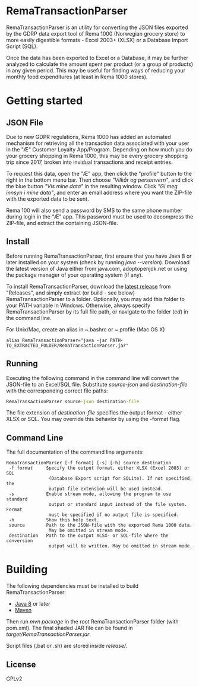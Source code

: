 # RemaTransactionParser

RemaTransactionParser is an utility for converting the JSON files exported by the GDRP data export tool of Rema 1000 (Norwegian grocery store) to more easily digestible formats - Excel 2003+ (XLSX) or a Database Import Script (SQL).

Once the data has been exported to Excel or a Database, it may be further analyzed to calculate the amount spent per product (or a group of products) in any given period. This may be useful for finding ways of reducing your monthly food expenditures (at least in Rema 1000 stores).

# Getting started
## JSON File
Due to new GDPR regulations, Rema 1000 has added an automated mechanism for retrieving all the transaction data associated with your user in the "Æ" Customer Loyalty App/Program. Depending on how much you do your grocery shopping in Rema 1000, this may be every grocery shopping trip since 2017, broken into invidual transactions and receipt entries.

To request this data, open the "Æ" app, then click the "profile" button to the right in the bottom menu bar. Then choose _"Vilkår og personvern"_, and click the blue button _"Vis mine data"_ in the resulting window. Click _"Gi meg innsyn i mine data"_, and enter an email address where you want the ZIP-file with the exported data to be sent.

Rema 100 will also send a password by SMS to the same phone number during login in the "Æ" app. This password must be used to decompress the ZIP-file, and extract the containing JSON-file.

## Install
Before running RemaTransactionParser, first ensure that you have Java 8 or later installed on your system (check by running _java --version_). Download the latest version of Java either from java.com, adoptopenjdk.net or using the package manager of your operating system (if any).

To install RemaTransactionParser, download the [latest release](https://github.com/aadnk/RemaTransactionParser/releases) from "Releases", and simply extract (or build - see below) RemaTransactionParser to a folder. Optionally, you may add this folder to your PATH variable in Windows. Otherwise, always specify RemaTransactionParser by its full file path, or navigate to the folder (_cd_) in the command line.

For Unix/Mac, create an alias in ~\.bashrc or ~\.profile (Mac OS X)
```batch
alias RemaTransactionParser="java -jar PATH-TO_EXTRACTED_FOLDER/RemaTransactionParser.jar"
```

## Running
Executing the following command in the command line will convert the JSON-file to an Excel/SQL file. Substitute _source-json_ and _destination-file_ with the corresponding correct file paths:
```bat
RemaTransactionParser source-json destination-file
```
The file extension of _destination-file_ specifies the output format - either XLSX or SQL. You may override this behavior by using the -format flag.

## Command Line
The full documentation of the command line arguments:
```
RemaTransactionParser [-f format] [-s] [-h] source destination
 -f format     Specify the output format, either XLSX (Excel 2003) or SQL
                (Database Export script for SQLite). If not specified, the
                output file extension will be used instead.
 -s            Enable stream mode, allowing the program to use standard
                output or standard input instead of the file system. Format
                must be specified if no output file is specified.
 -h            Show this help text.
 source        Path to the JSON-file with the exported Rema 1000 data.
                May be omitted in stream mode.
 destination   Path to the output XLSX- or SQL-file where the conversion
                output will be written. May be omitted in stream mode.
```

# Building
The following dependencies must be installed to build RemaTransactionParser:
  - [Java 8](https://www.oracle.com/technetwork/java/javase/downloads/index.html) or later
  - [Maven](https://maven.apache.org/)

Then run _mvn package_ in the root RemaTransactionParser folder (with pom.xml). The final shaded JAR file can be found in _target/RemaTransactionParser.jar_.

Script files (.bat or .sh) are stored inside _release/_.

License
----
GPLv2
